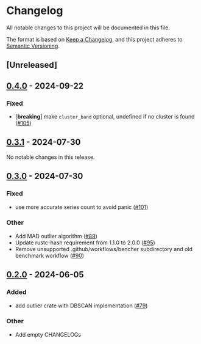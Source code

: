# Changelog
All notable changes to this project will be documented in this file.

The format is based on [Keep a Changelog](https://keepachangelog.com/en/1.0.0/),
and this project adheres to [Semantic Versioning](https://semver.org/spec/v2.0.0.html).

## [Unreleased]

## [0.4.0](https://github.com/grafana/augurs/compare/augurs-outlier-v0.3.1...augurs-outlier-v0.4.0) - 2024-09-22

### Fixed

- [**breaking**] make `cluster_band` optional, undefined if no cluster is found ([#105](https://github.com/grafana/augurs/pull/105))

## [0.3.1](https://github.com/grafana/augurs/compare/augurs-outlier-v0.3.0...augurs-outlier-v0.3.1) - 2024-07-30

No notable changes in this release.

## [0.3.0](https://github.com/grafana/augurs/compare/augurs-outlier-v0.2.0...augurs-outlier-v0.3.0) - 2024-07-30

### Fixed
- use more accurate series count to avoid panic ([#101](https://github.com/grafana/augurs/pull/101))

### Other
- Add MAD outlier algorithm ([#89](https://github.com/grafana/augurs/pull/89))
- Update rustc-hash requirement from 1.1.0 to 2.0.0 ([#95](https://github.com/grafana/augurs/pull/95))
- Remove unsupported .github/workflows/bencher subdirectory and old benchmark workflow ([#90](https://github.com/grafana/augurs/pull/90))

## [0.2.0](https://github.com/grafana/augurs/compare/augurs-outlier-v0.1.2...augurs-outlier-v0.2.0) - 2024-06-05

### Added
- add outlier crate with DBSCAN implementation ([#79](https://github.com/grafana/augurs/pull/79))

### Other
- Add empty CHANGELOGs

